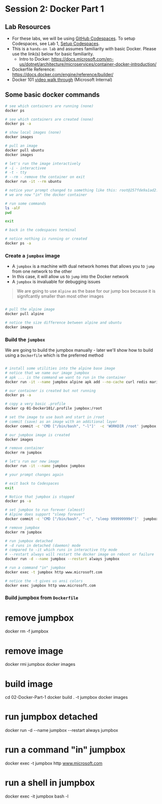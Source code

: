 # Session 2: Docker Part 1

## Lab Resources

- For these labs, we will be using [GitHub Codespaces](https://github.com/features/codespaces). To setup Codespaces, see Lab 1, [Setup Codespaces](../01-Setup-Codespaces/README.md).
- This is a `hands-on lab` and assumes familiarity with basic Docker. Please use the link(s) below for basic familiarity.
  - Intro to Docker: <https://docs.microsoft.com/en-us/dotnet/architecture/microservices/container-docker-introduction/>
- Dockerfile Reference: <https://docs.docker.com/engine/reference/builder/>
- Docker 101 [video walk through](https://msit.microsoftstream.com/video/7115a4ff-0400-85a8-5a90-f1eb80993e79?channelId=533aa1ff-0400-85a8-6076-f1eb81fb8468) (Microsoft Internal)

## Some basic docker commands

```bash
# see which containers are running (none)
docker ps

# see which containers are created (none)
docker ps -a

# show local images (none)
docker images

# pull an image
docker pull ubuntu
docker images

# let's run the image interactively
# -i - interactivee
# -t - tty
# --rm - remove the container on exit
docker run -it --rm ubuntu

# notice your prompt changed to something like this: root@257fde9a1ad2:/#
# we are now "in" the docker container

# run some commands
ls -alF
pwd

exit

# back in the codespaces terminal

# notice nothing is running or created
docker ps -a

```

### Create a `jumpbox` image

- A `jumpbox` is a machine with dual network homes that allows you to `jump` from one network to the other
- In this case, it will allow us to `jump` into the Docker network
- A `jumpbox` is invaluable for debugging issues

> We are going to use `Alpine` as the base for our jump box because it is signifcantly smaller than most other images

```bash

# pull the alpine image
docker pull alpine

# notice the size difference between alpine and ubuntu
docker images

```

### Build the `jumpbox`

We are going to build the jumpbox manually - later we'll show how to build using a `Dockerfile` which is the preferred method

```bash

# install some utilities into the alpine base image
# notice that we name our image jumpbox
# apk ... is the command we want to run in the container
docker run -it --name jumpbox alpine apk add --no-cache curl redis mariadb-client httpie jq nano bash

# our container is created but not running
docker ps -a

# copy a very basic .profile
docker cp 01-Docker101/.profile jumpbox:/root

# set the image to use bash and start in /root
# commit (save) as an image with an additional layer
docker commit -c 'CMD ["/bin/bash", "-l"]'  -c 'WORKDIR /root' jumpbox jumpbox

# our jumpbox image is created
docker images

# remove container
docker rm jumpbox

# let's run our new image
docker run -it --name jumpbox jumpbox

# your prompt changes again

# exit back to Codespaces
exit

# Notice that jumpbox is stopped
docker ps -a

# set jumpbox to run forever (almost)
# Alpine does support "sleep forever"
docker commit -c 'CMD ["/bin/bash", "-c", "sleep 999999999d"]'  jumpbox jumpbox

# remove jumpbox
docker rm jumpbox

# run jumpbox detached
# -d runs in detached (daemon) mode
# compared to -it which runs in interactive tty mode
# --restart always will restart the docker image on reboot or failure
docker run -d --name jumpbox --restart always jumpbox

# run a command "in" jumpbox
docker exec -t jumpbox http www.microsoft.com

# notice the -t gives us ansi colors
docker exec jumpbox http www.microsoft.com

```

### Build jumpbox from `Dockerfile`

# remove jumpbox
docker rm -f jumpbox

# remove image
docker rmi jumpbox
docker images

# build image
cd 02-Docker-Part-1
docker build . -t jumpbox
docker images

# run jumpbox detached
docker run -d --name jumpbox --restart always jumpbox

# run a command "in" jumpbox
docker exec -t jumpbox http www.microsoft.com

# run a shell in jumpbox
docker exec -it jumpbox bash -l
